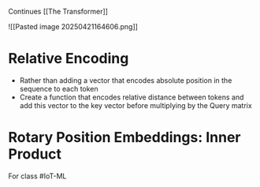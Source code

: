 Continues [[The Transformer]]

![[Pasted image 20250421164606.png]]
# Relative Encoding
- Rather than adding a vector that encodes absolute position in the sequence to each token
- Create a function that encodes relative distance between tokens and add this vector to the key vector before multiplying by the Query matrix
# Rotary Position Embeddings: Inner Product

For class #IoT-ML